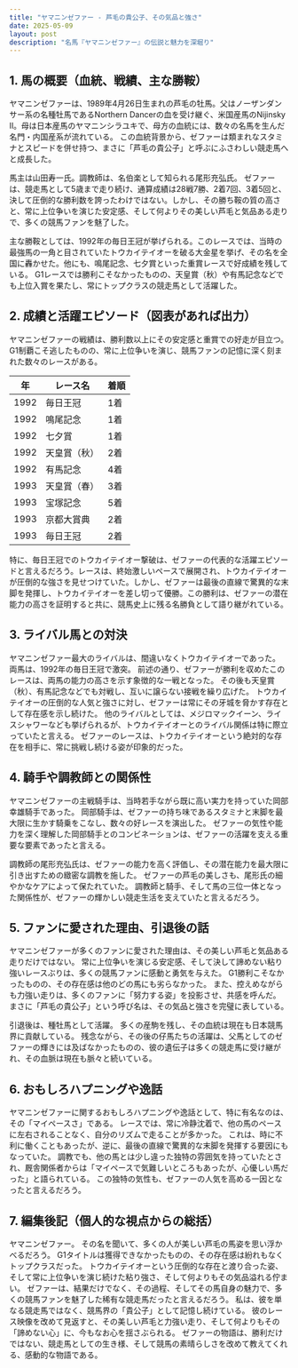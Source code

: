 ```yaml
---
title: "ヤマニンゼファー - 芦毛の貴公子、その気品と強さ"
date: 2025-05-09
layout: post
description: "名馬『ヤマニンゼファー』の伝説と魅力を深堀り"
---
```


## 1. 馬の概要（血統、戦績、主な勝鞍）

ヤマニンゼファーは、1989年4月26日生まれの芦毛の牡馬。父はノーザンダンサー系の名種牡馬であるNorthern Dancerの血を受け継ぐ、米国産馬のNijinsky II。母は日本産馬のヤマニンシラユキで、母方の血統には、数々の名馬を生んだ名門・内国産系が流れている。  この血統背景から、ゼファーは類まれなスタミナとスピードを併せ持つ、まさに「芦毛の貴公子」と呼ぶにふさわしい競走馬へと成長した。

馬主は山田寿一氏。調教師は、名伯楽として知られる尾形充弘氏。  ゼファーは、競走馬として5歳まで走り続け、通算成績は28戦7勝、2着7回、3着5回と、決して圧倒的な勝利数を誇ったわけではない。しかし、その勝ち鞍の質の高さと、常に上位争いを演じた安定感、そして何よりその美しい芦毛と気品ある走りで、多くの競馬ファンを魅了した。

主な勝鞍としては、1992年の毎日王冠が挙げられる。このレースでは、当時の最強馬の一角と目されていたトウカイテイオーを破る大金星を挙げ、その名を全国に轟かせた。他にも、鳴尾記念、七夕賞といった重賞レースで好成績を残している。  G1レースでは勝利こそなかったものの、天皇賞（秋）や有馬記念などでも上位入賞を果たし、常にトップクラスの競走馬として活躍した。


## 2. 成績と活躍エピソード（図表があれば出力）

ヤマニンゼファーの戦績は、勝利数以上にその安定感と重賞での好走が目立つ。G1制覇こそ逃したものの、常に上位争いを演じ、競馬ファンの記憶に深く刻まれた数々のレースがある。

| 年 | レース名          | 着順 |
|---|-----------------|-----|
| 1992 | 毎日王冠          | 1着 |
| 1992 | 鳴尾記念          | 1着 |
| 1992 | 七夕賞            | 1着 |
| 1992 | 天皇賞（秋）      | 2着 |
| 1992 | 有馬記念          | 4着 |
| 1993 | 天皇賞（春）      | 3着 |
| 1993 | 宝塚記念          | 5着 |
| 1993 | 京都大賞典        | 2着 |
| 1993 | 毎日王冠          | 2着 |


特に、毎日王冠でのトウカイテイオー撃破は、ゼファーの代表的な活躍エピソードと言えるだろう。レースは、終始激しいペースで展開され、トウカイテイオーが圧倒的な強さを見せつけていた。しかし、ゼファーは最後の直線で驚異的な末脚を発揮し、トウカイテイオーを差し切って優勝。この勝利は、ゼファーの潜在能力の高さを証明すると共に、競馬史上に残る名勝負として語り継がれている。


## 3. ライバル馬との対決

ヤマニンゼファー最大のライバルは、間違いなくトウカイテイオーであった。  両馬は、1992年の毎日王冠で激突。  前述の通り、ゼファーが勝利を収めたこのレースは、両馬の能力の高さを示す象徴的な一戦となった。  その後も天皇賞（秋）、有馬記念などでも対戦し、互いに譲らない接戦を繰り広げた。  トウカイテイオーの圧倒的な人気と強さに対し、ゼファーは常にその牙城を脅かす存在として存在感を示し続けた。  他のライバルとしては、メジロマックイーン、ライスシャワーなども挙げられるが、トウカイテイオーとのライバル関係は特に際立っていたと言える。  ゼファーのレースは、トウカイテイオーという絶対的な存在を相手に、常に挑戦し続ける姿が印象的だった。


## 4. 騎手や調教師との関係性

ヤマニンゼファーの主戦騎手は、当時若手ながら既に高い実力を持っていた岡部幸雄騎手であった。  岡部騎手は、ゼファーの持ち味であるスタミナと末脚を最大限に生かす騎乗をこなし、数々の好レースを演出した。  ゼファーの気性や能力を深く理解した岡部騎手とのコンビネーションは、ゼファーの活躍を支える重要な要素であったと言える。

調教師の尾形充弘氏は、ゼファーの能力を高く評価し、その潜在能力を最大限に引き出すための緻密な調教を施した。  ゼファーの芦毛の美しさも、尾形氏の細やかなケアによって保たれていた。  調教師と騎手、そして馬の三位一体となった関係性が、ゼファーの輝かしい競走生活を支えていたと言えるだろう。


## 5. ファンに愛された理由、引退後の話

ヤマニンゼファーが多くのファンに愛された理由は、その美しい芦毛と気品ある走りだけではない。  常に上位争いを演じる安定感、そして決して諦めない粘り強いレースぶりは、多くの競馬ファンに感動と勇気を与えた。  G1勝利こそなかったものの、その存在感は他のどの馬にも劣らなかった。  また、控えめながらも力強い走りは、多くのファンに「努力する姿」を投影させ、共感を呼んだ。  まさに「芦毛の貴公子」という呼び名は、その気品と強さを完璧に表している。

引退後は、種牡馬として活躍。  多くの産駒を残し、その血統は現在も日本競馬界に貢献している。  残念ながら、その後の仔馬たちの活躍は、父馬としてのゼファーの輝きには及ばなかったものの、彼の遺伝子は多くの競走馬に受け継がれ、その血脈は現在も脈々と続いている。


## 6. おもしろハプニングや逸話

ヤマニンゼファーに関するおもしろハプニングや逸話として、特に有名なのは、その「マイペースさ」である。  レースでは、常に冷静沈着で、他の馬のペースに左右されることなく、自分のリズムで走ることが多かった。  これは、時に不利に働くこともあったが、逆に、最後の直線で驚異的な末脚を発揮する要因にもなっていた。  調教でも、他の馬とは少し違った独特の雰囲気を持っていたとされ、厩舎関係者からは「マイペースで気難しいところもあったが、心優しい馬だった」と語られている。  この独特の気性も、ゼファーの人気を高める一因となったと言えるだろう。


## 7. 編集後記（個人的な視点からの総括）

ヤマニンゼファー。  その名を聞いて、多くの人が美しい芦毛の馬姿を思い浮かべるだろう。  G1タイトルは獲得できなかったものの、その存在感は紛れもなくトップクラスだった。  トウカイテイオーという圧倒的な存在と渡り合った姿、そして常に上位争いを演じ続けた粘り強さ、そして何よりもその気品溢れる佇まい。  ゼファーは、結果だけでなく、その過程、そしてその馬自身の魅力で、多くの競馬ファンを魅了した稀有な競走馬だったと言えるだろう。  私は、彼を単なる競走馬ではなく、競馬界の「貴公子」として記憶し続けている。  彼のレース映像を改めて見返すと、その美しい芦毛と力強い走り、そして何よりもその「諦めない心」に、今もなお心を揺さぶられる。  ゼファーの物語は、勝利だけではない、競走馬としての生き様、そして競馬の素晴らしさを改めて教えてくれる、感動的な物語である。
